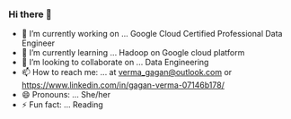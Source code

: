 ### Hi there 👋

- 🔭 I’m currently working on ... Google Cloud Certified Professional Data Engineer
- 🌱 I’m currently learning ... Hadoop on Google cloud platform
- 👯 I’m looking to collaborate on ... Data Engineering
 - 📫 How to reach me: ... at verma_gagan@outlook.com or https://www.linkedin.com/in/gagan-verma-07146b178/
- 😄 Pronouns: ... She/her
- ⚡ Fun fact: ... Reading 


